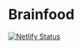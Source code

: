 # Brainfood

[![Netlify Status](https://api.netlify.com/api/v1/badges/67620dd2-5ebd-4331-9826-e4a54e6b062f/deploy-status)](https://app.netlify.com/sites/vibrant-johnson-1044d9/deploys)
